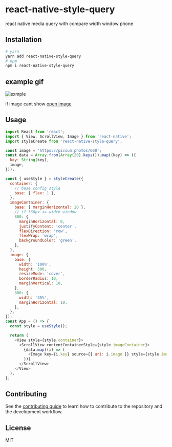 # react-native-style-query

react native media query with compare width window phone

## Installation

```sh
# yarn
yarn add react-native-style-query
# npm
npm i react-native-style-query
```

## example gif

![exmple](https://media0.giphy.com/media/Suc1eT1bcAPWScBlMb/giphy.gif?cid=790b7611e814f8b3052d0664aeebb47a4aafbd66ea4cf644&rid=giphy.gif&ct=g)

if image cant show [open image](https://www.dropbox.com/s/sdsbz55ioa5vqc5/preview-min.gif?dl=0)

## Usage

```js
import React from 'react';
import { View, ScrollView, Image } from 'react-native';
import styleCreate from 'react-native-style-query';

const image = 'https://picsum.photos/600';
const data = Array.from(Array(20).keys()).map((key) => ({
  key: String(key),
  image,
}));

const { useStyle } = styleCreate({
  container: {
    // base config style
    base: { flex: 1 },
  },
  imageContainer: {
    base: { marginHorizontal: 20 },
    // if 360px <= width window
    800: {
      marginHorizontal: 0,
      justifyContent: 'center',
      flexDirection: 'row',
      flexWrap: 'wrap',
      backgroundColor: 'green',
    },
  },
  image: {
    base: {
      width: '100%',
      height: 300,
      resizeMode: 'cover',
      borderRadius: 10,
      marginVertical: 10,
    },
    800: {
      width: '45%',
      marginHorizontal: 10,
    },
  },
});
const App = () => {
  const style = useStyle();

  return (
    <View style={style.container}>
      <ScrollView contentContainerStyle={style.imageContainer}>
        {data.map((i) => (
          <Image key={i.key} source={{ uri: i.image }} style={style.image} />
        ))}
      </ScrollView>
    </View>
  );
};
```

## Contributing

See the [contributing guide](CONTRIBUTING.md) to learn how to contribute to the repository and the development workflow.

## License

MIT
